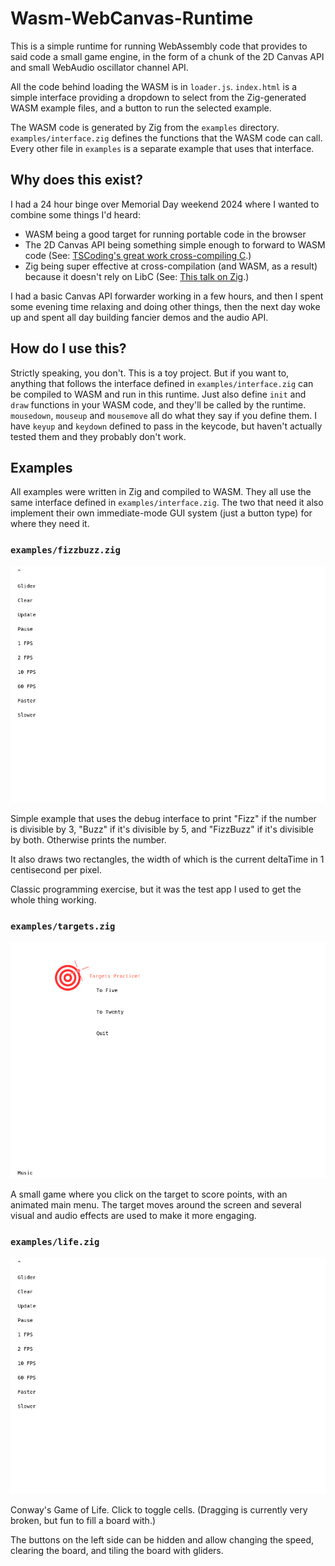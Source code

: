# Wasm-WebCanvas-Runtime

This is a simple runtime for running WebAssembly code that provides to said code a small game engine, in the form of a chunk of the 2D Canvas API and small WebAudio oscillator channel API.

All the code behind loading the WASM is in `loader.js`. `index.html` is a simple interface providing a dropdown to select from the Zig-generated WASM example files, and a button to run the selected example.

The WASM code is generated by Zig from the `examples` directory. `examples/interface.zig` defines the functions that the WASM code can call. Every other file in `examples` is a separate example that uses that interface.

## Why does this exist?

I had a 24 hour binge over Memorial Day weekend 2024 where I wanted to combine some things I'd heard:

* WASM being a good target for running portable code in the browser
* The 2D Canvas API being something simple enough to forward to WASM code (See: [TSCoding's great work cross-compiling C](https://youtu.be/Bafo3hhheHU).)
* Zig being super effective at cross-compilation (and WASM, as a result) because it doesn't rely on LibC (See: [This talk on Zig](https://youtu.be/5_oqWE9otaE).)

I had a basic Canvas API forwarder working in a few hours, and then I spent some evening time relaxing and doing other things, then the next day woke up and spent all day building fancier demos and the audio API.

## How do I use this?

Strictly speaking, you don't. This is a toy project. But if you want to, anything that follows the interface defined in `examples/interface.zig` can be compiled to WASM and run in this runtime. Just also define `init` and `draw` functions in your WASM code, and they'll be called by the runtime. `mousedown`, `mouseup` and `mousemove` all do what they say if you define them. I have `keyup` and `keydown` defined to pass in the keycode, but haven't actually tested them and they probably don't work.

## Examples

All examples were written in Zig and compiled to WASM. They all use the same interface defined in `examples/interface.zig`. The two that need it also implement their own immediate-mode GUI system (just a button type) for where they need it.

### `examples/fizzbuzz.zig`

![A frame from the FizzBuzz example](screenshots/life.png)

Simple example that uses the debug interface to print "Fizz" if the number is divisible by 3, "Buzz" if it's divisible by 5, and "FizzBuzz" if it's divisible by both. Otherwise prints the number.

It also draws two rectangles, the width of which is the current deltaTime in 1 centisecond per pixel.

Classic programming exercise, but it was the test app I used to get the whole thing working.

### `examples/targets.zig`

![A frame from the "Targets Practice!" game](screenshots/targets.png)

A small game where you click on the target to score points, with an animated main menu. The target moves around the screen and several visual and audio effects are used to make it more engaging.

### `examples/life.zig`

![A frame from Conway's Game of Life](screenshots/life.png)

Conway's Game of Life. Click to toggle cells. (Dragging is currently very broken, but fun to fill a board with.)

The buttons on the left side can be hidden and allow changing the speed, clearing the board, and tiling the board with gliders.